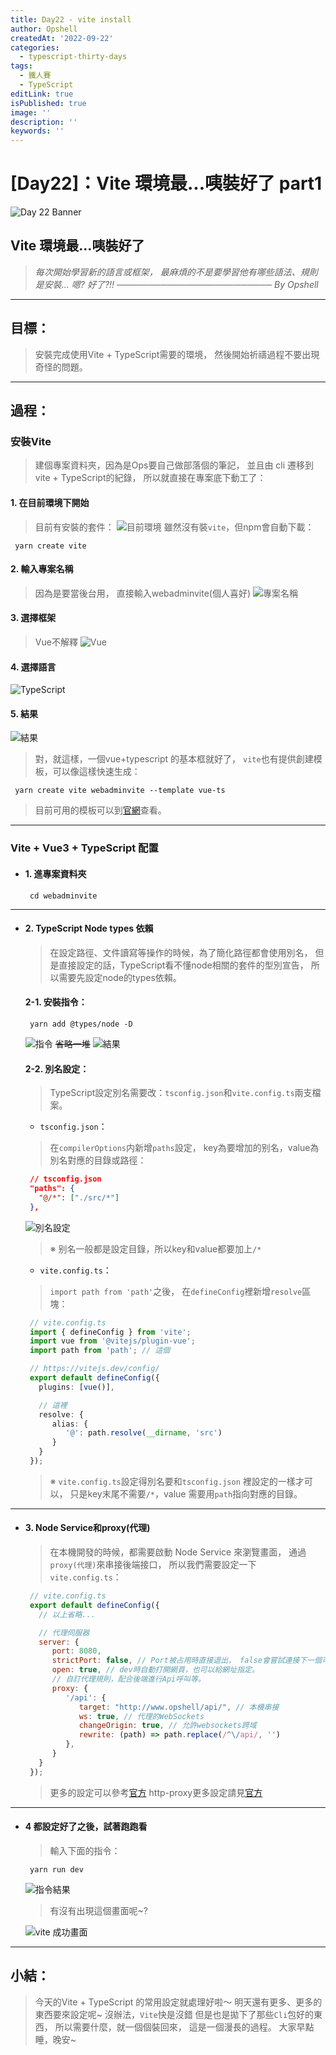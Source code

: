 ```yaml
---
title: Day22 - vite install
author: Opshell
createdAt: '2022-09-22'
categories:
  - typescript-thirty-days
tags:
  - 鐵人賽
  - TypeScript
editLink: true
isPublished: true
image: ''
description: ''
keywords: ''
---
```

# [Day22]：Vite 環境最...咦裝好了 part1
![Day 22 Banner](https://ithelp.ithome.com.tw/upload/images/20220922/20109918YGCjIqMohk.jpg)

## Vite 環境最...咦裝好了
> *每次開始學習新的語言或框架，*
> *最麻煩的不是要學習他有哪些語法、規則*
> *是安裝...*
> *嗯?  好了?!!*
> *───────────────────────── By Opshell*

---
## 目標：
> 安裝完成使用Vite + TypeScript需要的環境，
> 然後開始祈禱過程不要出現奇怪的問題。

---
## 過程：
### 安裝Vite
   > 建個專案資料夾，因為是Ops要自己做部落個的筆記，
   > 並且由 cli 遷移到 vite + TypeScript的紀錄，
   > 所以就直接在專案底下動工了：

   #### 1. 在目前環境下開始
   > 目前有安裝的套件：
   ![目前環境](https://ithelp.ithome.com.tw/upload/images/20220912/20109918A8nibfHbsl.png)
   > 雖然沒有裝`vite`，但npm會自動下載：
   ```shell
    yarn create vite
   ```

   #### 2. 輸入專案名稱
   > 因為是要當後台用，
   > 直接輸入webadminvite(個人喜好)
   ![專案名稱](https://ithelp.ithome.com.tw/upload/images/20220912/20109918N5aItBHfQ2.png)

   #### 3. 選擇框架
   > Vue不解釋
   ![Vue](https://ithelp.ithome.com.tw/upload/images/20220912/20109918eyJXnEt22i.png)

   #### 4. 選擇語言
   ![TypeScript](https://ithelp.ithome.com.tw/upload/images/20220912/20109918CjHZQX7bwB.png)

   #### 5. 結果
   ![結果](https://ithelp.ithome.com.tw/upload/images/20220912/20109918GXA2t3rlqa.png)

   > 對，就這樣，一個vue+typescript 的基本框就好了，
   > `vite`也有提供創建模板，可以像這樣快速生成：
   ```shell
    yarn create vite webadminvite --template vue-ts
   ```
   > 目前可用的模板可以到[官網](https://cn.vitejs.dev/guide/#trying-vite-online)查看。

---
### Vite + Vue3 + TypeScript 配置
- #### 1. 進專案資料夾
   ```shell
    cd webadminvite
   ```

---
- #### 2. TypeScript Node types 依賴
   > 在設定路徑、文件讀寫等操作的時候，為了簡化路徑都會使用別名，
   > 但是直接設定的話，TypeScript看不懂node相關的套件的型別宣告，
   > 所以需要先設定node的types依賴。

   #### 2-1. 安裝指令：
   ```
    yarn add @types/node -D
   ```
   ![指令](https://ithelp.ithome.com.tw/upload/images/20220912/20109918SrVJeJRiks.png)
   ~~省略一堆~~
   ![結果](https://ithelp.ithome.com.tw/upload/images/20220912/20109918ZGrXG00O3k.png)

   #### 2-2. 別名設定：
   > TypeScript設定別名需要改：`tsconfig.json`和`vite.config.ts`兩支檔案。

   - `tsconfig.json`：
   > 在`compilerOptions`内新增`paths`設定，
   > key為要增加的别名，value為別名對應的目錄或路徑：
   ```json
    // tsconfig.json
    "paths": {
      "@/*": ["./src/*"]
    },
   ```
   ![別名設定](https://ithelp.ithome.com.tw/upload/images/20220912/20109918XTuOi0Lajv.png)

   > ※ 别名一般都是設定目錄，所以key和value都要加上`/*`

   - `vite.config.ts`：
   > `import path from 'path'`之後，
   > 在`defineConfig`裡新增`resolve`區塊：
   ```typescript
    // vite.config.ts
    import { defineConfig } from 'vite';
    import vue from '@vitejs/plugin-vue';
    import path from 'path'; // 這個

    // https://vitejs.dev/config/
    export default defineConfig({
      plugins: [vue()],

      // 這裡
      resolve: {
         alias: {
            '@': path.resolve(__dirname, 'src')
         }
      }
    });
   ```
   > ※ `vite.config.ts`設定得別名要和`tsconfig.json` 裡設定的一樣才可以，
   >    只是key末尾不需要`/*`，value 需要用`path`指向對應的目錄。

---
- #### 3. Node Service和proxy(代理)
   > 在本機開發的時候，都需要啟動 Node Service 來瀏覽畫面，
   > 通過`proxy(代理)`來串接後端接口，
   > 所以我們需要設定一下`vite.config.ts`：

   ```javascript
    // vite.config.ts
    export default defineConfig({
      // 以上省略...

      // 代理伺服器
      server: {
         port: 8080,
         strictPort: false, // Port被占用時直接退出， false會嘗試連接下一個可用Port
         open: true, // dev時自動打開網頁，也可以給網址指定。
         // 自訂代理規則，配合後端進行Api呼叫等。
         proxy: {
            '/api': {
               target: "http://www.opshell/api/", // 本機串接
               ws: true, // 代理的WebSockets
               changeOrigin: true, // 允許websockets跨域
               rewrite: (path) => path.replace(/^\/api/, '')
            },
         }
      }
    });
   ```
   > 更多的設定可以參考[官方](https://cn.vitejs.dev/config/server-options.html)
   > http-proxy更多設定請見[官方](https://github.com/http-party/node-http-proxy)

---
- #### 4 都設定好了之後，試著跑跑看
   > 輸入下面的指令：
   ```
    yarn run dev
   ```
   ![指令結果](https://ithelp.ithome.com.tw/upload/images/20220920/20109918ij5hRNZTgp.png)
   > 有沒有出現這個畫面呢~?

   ![vite 成功畫面](https://ithelp.ithome.com.tw/upload/images/20220920/20109918xKJxxoPWAV.png)

---
## 小結：
> 今天的Vite + TypeScript 的常用設定就處理好啦～
> 明天還有更多、更多的東西要來設定呢~
> 沒辦法，`Vite`快是沒錯 但是也是拋下了那些`Cli`包好的東西，
> 所以需要什麼，就一個個裝回來，
> 這是一個漫長的過程。
> 大家早點睡，晚安~
